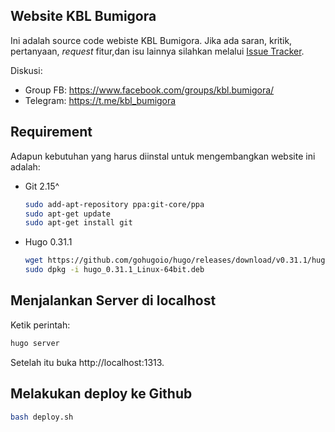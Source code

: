 ## Website KBL Bumigora

Ini adalah source code webiste KBL Bumigora. Jika ada saran, kritik, pertanyaan, _request_ fitur,dan isu lainnya silahkan melalui [Issue Tracker](https://github.com/kblbumigora/website/issues).

Diskusi:

- Group FB: https://www.facebook.com/groups/kbl.bumigora/
- Telegram: https://t.me/kbl_bumigora

## Requirement

Adapun kebutuhan yang harus diinstal untuk mengembangkan website ini adalah:

- Git 2.15^

    ```bash
    sudo add-apt-repository ppa:git-core/ppa
    sudo apt-get update
    sudo apt-get install git
    ```

- Hugo 0.31.1

    ```bash
    wget https://github.com/gohugoio/hugo/releases/download/v0.31.1/hugo_0.31.1_Linux-64bit.deb
    sudo dpkg -i hugo_0.31.1_Linux-64bit.deb
    ```

## Menjalankan Server di localhost

Ketik perintah:

```bash
hugo server
```

Setelah itu buka http://localhost:1313.

## Melakukan deploy ke Github

```bash
bash deploy.sh
```